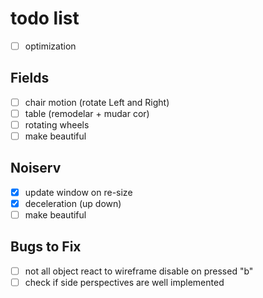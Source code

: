 # todo list
* [ ] optimization

## Fields
* [ ] chair motion (rotate Left and Right)
* [ ] table (remodelar + mudar cor)
* [ ] rotating wheels
* [ ] make beautiful

## Noiserv
* [x] update window on re-size
* [x] deceleration (up down)
* [ ] make beautiful

## Bugs to Fix
* [ ] not all object react to wireframe disable on pressed "b"
* [ ] check if side perspectives are well implemented
